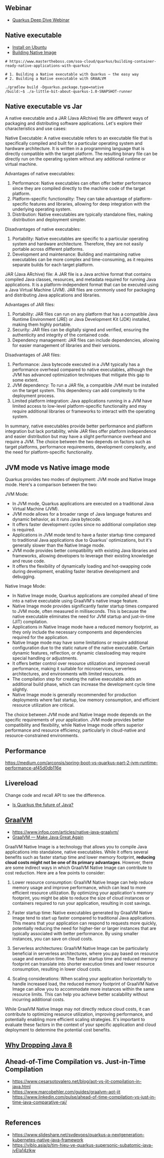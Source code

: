 ## Webinar
- [Quarkus Deep Dive Webinar](https://www.youtube.com/watch?v=I5QZpzpx8aI)

## Native executable
- [Install on Ubuntu](https://dev.to/fahadisrar/guide-to-install-graalvm-community-edition-on-ubuntu-38h8)
- [Building Native Image](https://quarkus.io/guides/building-native-image)

```shell
# https://www.mastertheboss.com/soa-cloud/quarkus/building-container-ready-native-applications-with-quarkus/

# 1. Building a Native executable with Quarkus – the easy way
# 2. Building a Native executable with GRAALVM
 
./gradlew build -Dquarkus.package.type=native
/build:~$ ./a-little-bit-about-quarkus-1.0-SNAPSHOT-runner 
```


## Native executable vs Jar
A native executable and a JAR (Java ARchive) file are different ways of packaging and distributing software applications. Let's explore their characteristics and use cases:

Native Executable:
A native executable refers to an executable file that is specifically compiled and built for a particular operating system and hardware architecture. It is written in a programming language that is directly compatible with the target platform. The resulting binary file can be directly run on the operating system without any additional runtime or virtual machine.

Advantages of native executables:
1. Performance: Native executables can often offer better performance since they are compiled directly to the machine code of the target platform.
2. Platform-specific functionality: They can take advantage of platform-specific features and libraries, allowing for deep integration with the underlying operating system.
3. Distribution: Native executables are typically standalone files, making distribution and deployment simpler.

Disadvantages of native executables:
1. Portability: Native executables are specific to a particular operating system and hardware architecture. Therefore, they are not easily portable across different platforms.
2. Development and maintenance: Building and maintaining native executables can be more complex and time-consuming, as it requires separate builds for each target platform.

JAR (Java ARchive) file:
A JAR file is a Java archive format that contains compiled Java classes, resources, and metadata required for running Java applications. It is a platform-independent format that can be executed using a Java Virtual Machine (JVM). JAR files are commonly used for packaging and distributing Java applications and libraries.

Advantages of JAR files:
1. Portability: JAR files can run on any platform that has a compatible Java Runtime Environment (JRE) or Java Development Kit (JDK) installed, making them highly portable.
2. Security: JAR files can be digitally signed and verified, ensuring the authenticity and integrity of the contained code.
3. Dependency management: JAR files can include dependencies, allowing for easier management of libraries and their versions.

Disadvantages of JAR files:
1. Performance: Java bytecode executed in a JVM typically has a performance overhead compared to native executables, although the JVM has advanced optimization techniques that mitigate this gap to some extent.
2. JVM dependency: To run a JAR file, a compatible JVM must be installed on the target system. This dependency can add complexity to the deployment process.
3. Limited platform integration: Java applications running in a JVM have limited access to low-level platform-specific functionality and may require additional libraries or frameworks to interact with the operating system.

In summary, native executables provide better performance and platform integration but lack portability, while JAR files offer platform independence and easier distribution but may have a slight performance overhead and require a JVM. The choice between the two depends on factors such as target platforms, performance requirements, development complexity, and the need for platform-specific functionality.

## JVM mode vs Native image mode
Quarkus provides two modes of deployment: JVM mode and Native Image mode. Here's a comparison between the two:

JVM Mode:
- In JVM mode, Quarkus applications are executed on a traditional Java Virtual Machine (JVM).
- JVM mode allows for a broader range of Java language features and dynamic behavior, as it runs Java bytecode.
- It offers faster development cycles since no additional compilation step is required.
- Applications in JVM mode tend to have a faster startup time compared to traditional Java applications due to Quarkus' optimizations, but it's generally slower than the Native Image mode.
- JVM mode provides better compatibility with existing Java libraries and frameworks, allowing developers to leverage their existing knowledge and reuse code.
- It offers the flexibility of dynamically loading and hot-swapping code during development, enabling faster iterative development and debugging.

Native Image Mode:
- In Native Image mode, Quarkus applications are compiled ahead of time into a native executable using GraalVM's native image feature.
- Native Image mode provides significantly faster startup times compared to JVM mode, often measured in milliseconds. This is because the native executable eliminates the need for JVM startup and just-in-time (JIT) compilation.
- Applications in Native Image mode have a reduced memory footprint, as they only include the necessary components and dependencies required for the application.
- Native Image mode may have some limitations or require additional configuration due to the static nature of the native executable. Certain dynamic features, reflection, or dynamic classloading may require special handling or adjustments.
- It offers better control over resource utilization and improved overall performance, making it suitable for microservices, serverless architectures, and environments with limited resources.
- The compilation step for creating the native executable adds an additional build phase, which can increase the development cycle time slightly.
- Native Image mode is generally recommended for production deployments where fast startup, low memory consumption, and efficient resource utilization are critical.

The choice between JVM mode and Native Image mode depends on the specific requirements of your application. JVM mode provides better compatibility and flexibility, while Native Image mode offers superior performance and resource efficiency, particularly in cloud-native and resource-constrained environments.

## Performance
https://medium.com/arconsis/spring-boot-vs-quarkus-part-2-jvm-runtime-performance-af45d0db116e


## Livereload

Change code and recall API to see the difference.

- [Is Quarkus the future of Java?](https://medium.com/swlh/is-quarkus-the-future-of-java-b664c5e79381)


## [GraalVM](https://www.graalvm.org/why-graalvm/)
- https://www.infoq.com/articles/native-java-graalvm/
- [GraalVM — Make Java Great Again](https://batnamv.medium.com/c%C3%A1ch-m%E1%BA%A1ng-h%C3%B3a-java-v%E1%BB%9Bi-graalvm-d7fe1cfa3c25)


GraalVM Native Image is a technology that allows you to compile Java applications into standalone, native executables. While it offers several benefits such as faster startup time and lower memory footprint, **reducing cloud costs might not be one of its primary advantages**. However, there are some indirect ways in which GraalVM Native Image can contribute to cost reduction. Here are a few points to consider:

1. Lower resource consumption: GraalVM Native Image can help reduce memory usage and improve performance, which can lead to more efficient resource utilization. By optimizing your application's memory footprint, you might be able to reduce the size of cloud instances or containers required to run your application, resulting in cost savings.

2. Faster startup time: Native executables generated by GraalVM Native Image tend to start up faster compared to traditional Java applications. This means that your application can respond to requests more quickly, potentially reducing the need for higher-tier or larger instances that are typically associated with better performance. By using smaller instances, you can save on cloud costs.

3. Serverless architectures: GraalVM Native Image can be particularly beneficial in serverless architectures, where you pay based on resource usage and execution time. The faster startup time and reduced memory footprint can translate into shorter execution times and lower resource consumption, resulting in lower cloud costs.

4. Scaling considerations: When scaling your application horizontally to handle increased load, the reduced memory footprint of GraalVM Native Image can allow you to accommodate more instances within the same resource limits. This can help you achieve better scalability without incurring additional costs.

While GraalVM Native Image may not directly reduce cloud costs, it can contribute to optimizing resource utilization, improving performance, and potentially enabling more efficient scaling strategies. It's important to evaluate these factors in the context of your specific application and cloud deployment to determine the potential cost benefits.

## [Why Dropping Java 8](https://github.com/quarkusio/quarkus/wiki/Why-Dropping-Java-8)

## Ahead-of-Time Compilation vs. Just-in-Time Compilation
- https://www.cesarsotovalero.net/blog/aot-vs-jit-compilation-in-java.html
- https://www.marcobehler.com/guides/graalvm-aot-jit
  https://www.linkedin.com/pulse/ahead-of-time-compilation-vs-just-in-time-java-comparative-raj/
- 
## References
- https://www.slideshare.net/svdevops/quarkus-a-nextgeneration-kubernetes-native-java-framework
- https://viblo.asia/p/tim-hieu-ve-quarkus-supersonic-subatomic-java-jvEla14zlkw
